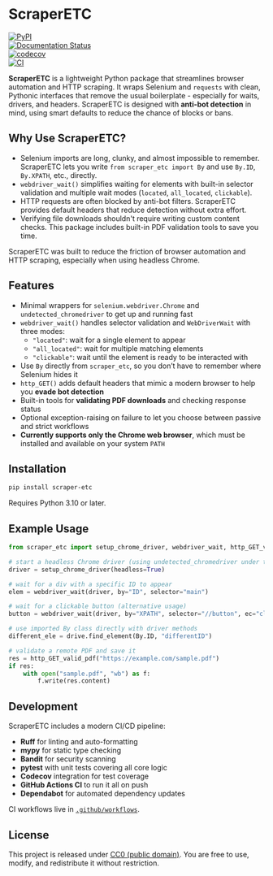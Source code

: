 # ScraperETC

[![PyPI](https://img.shields.io/pypi/v/scraper-etc.svg)](https://pypi.org/project/scraper-etc/)  
[![Documentation Status](https://readthedocs.org/projects/scraperetc/badge/?version=latest)](https://scraperetc.readthedocs.io/en/latest/)  
[![codecov](https://codecov.io/gh/carret1268/ScraperETC/branch/main/graph/badge.svg)](https://codecov.io/gh/carret1268/ScraperETC)  
[![CI](https://github.com/carret1268/ScraperETC/actions/workflows/ci.yml/badge.svg)](https://github.com/carret1268/ScraperETC/actions/workflows/ci.yml)

**ScraperETC** is a lightweight Python package that streamlines browser automation and HTTP scraping. It wraps Selenium and `requests` with clean, Pythonic interfaces that remove the usual boilerplate - especially for waits, drivers, and headers. ScraperETC is designed with **anti-bot detection** in mind, using smart defaults to reduce the chance of blocks or bans.

## Why Use ScraperETC?

- Selenium imports are long, clunky, and almost impossible to remember. ScraperETC lets you write `from scraper_etc import By` and use `By.ID`, `By.XPATH`, etc., directly.
- `webdriver_wait()` simplifies waiting for elements with built-in selector validation and multiple wait modes (`located`, `all_located`, `clickable`).
- HTTP requests are often blocked by anti-bot filters. ScraperETC provides default headers that reduce detection without extra effort.
- Verifying file downloads shouldn't require writing custom content checks. This package includes built-in PDF validation tools to save you time.

ScraperETC was built to reduce the friction of browser automation and HTTP scraping, especially when using headless Chrome.

## Features

- Minimal wrappers for `selenium.webdriver.Chrome` and `undetected_chromedriver` to get up and running fast
- `webdriver_wait()` handles selector validation and `WebDriverWait` with three modes:
  - `"located"`: wait for a single element to appear
  - `"all_located"`: wait for multiple matching elements
  - `"clickable"`: wait until the element is ready to be interacted with
- Use `By` directly from `scraper_etc`, so you don’t have to remember where Selenium hides it
- `http_GET()` adds default headers that mimic a modern browser to help you **evade bot detection**
- Built-in tools for **validating PDF downloads** and checking response status
- Optional exception-raising on failure to let you choose between passive and strict workflows
- **Currently supports only the Chrome web browser**, which must be installed and available on your system `PATH`

## Installation

```bash
pip install scraper-etc
```

Requires Python 3.10 or later.

## Example Usage

```python
from scraper_etc import setup_chrome_driver, webdriver_wait, http_GET_valid_pdf, By

# start a headless Chrome driver (using undetected_chromedriver under the hood)
driver = setup_chrome_driver(headless=True)

# wait for a div with a specific ID to appear
elem = webdriver_wait(driver, by="ID", selector="main")

# wait for a clickable button (alternative usage)
button = webdriver_wait(driver, by="XPATH", selector="//button", ec="clickable")

# use imported By class directly with driver methods
different_ele = drive.find_element(By.ID, "differentID")

# validate a remote PDF and save it
res = http_GET_valid_pdf("https://example.com/sample.pdf")
if res:
    with open("sample.pdf", "wb") as f:
        f.write(res.content)
```

## Development

ScraperETC includes a modern CI/CD pipeline:

- **Ruff** for linting and auto-formatting
- **mypy** for static type checking
- **Bandit** for security scanning
- **pytest** with unit tests covering all core logic
- **Codecov** integration for test coverage
- **GitHub Actions CI** to run it all on push
- **Dependabot** for automated dependency updates

CI workflows live in [`.github/workflows`](https://github.com/carret1268/ScraperETC/tree/main/.github/workflows).

## License

This project is released under [CC0 (public domain)](LICENSE). You are free to use, modify, and redistribute it without restriction.
